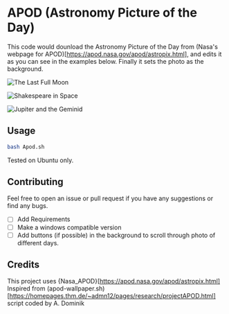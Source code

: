 # APOD (Astronomy Picture of the Day) 

This code would dounload the Astronomy Picture of the Day from (Nasa's webpage for APOD)[https://apod.nasa.gov/apod/astropix.html], and edits it as you can see in the examples below. Finally it sets the photo as the background.

![ The Last Full Moon ](https://github.com/mhmmdbdrhmd/APOD/assets/29101930/a931392e-52d2-4808-a04c-3a981545a22a)

![ Shakespeare in Space ](https://github.com/mhmmdbdrhmd/APOD/assets/29101930/add388e2-7eaf-44de-bad0-964fb1af816a)

![ Jupiter and the Geminid ](https://github.com/mhmmdbdrhmd/APOD/assets/29101930/a6e3b62b-77de-4c50-a995-0934d6593693)

## Usage

```bash
bash Apod.sh
```
Tested on Ubuntu only. 

## Contributing

Feel free to open an issue or pull request if you have any suggestions or find any bugs.

- [ ] Add Requirements
- [ ] Make a windows compatible version
- [ ] Add buttons (if possible) in the background to scroll through photo of different days.

## Credits


This project uses {Nasa_APOD}[https://apod.nasa.gov/apod/astropix.html]
Inspired from (apod-wallpaper.sh)[https://homepages.thm.de/~admn12/pages/research/projectAPOD.html] script coded by A. Dominik
